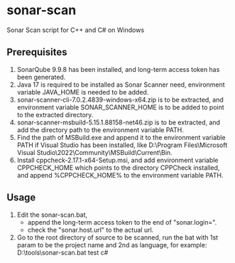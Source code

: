 # sonar-scan
Sonar Scan script for C++ and C# on Windows

## Prerequisites
1. SonarQube 9.9.8 has been installed, and long-term access token has been generated.
2. Java 17 is required to be installed as Sonar Scanner need, environment variable JAVA_HOME is needed to be added.
2. sonar-scanner-cli-7.0.2.4839-windows-x64.zip is to be extracted, and environment variable SONAR_SCANNER_HOME is to be added to point to the extracted directory.
3. sonar-scanner-msbuild-5.15.1.88158-net46.zip is to be extracted, and add the directory path to the environment variable PATH.
4. Find the path of MSBuild.exe and append it to the environment variable PATH if Visual Studio has been installed, like D:\Program Files\Microsoft Visual Studio\2022\Community\MSBuild\Current\Bin.
5. Install cppcheck-2.17.1-x64-Setup.msi, and add environment variable CPPCHECK_HOME which points to the directory CPPCheck installed, and append %CPPCHECK_HOME% to the environment variable PATH.

## Usage
1. Edit the sonar-scan.bat, 
   - append the long-term access token to the end of "sonar.login=".
   - check the "sonar.host.url" to the actual url.
2. Go to the root directory of source to be scanned, run the bat with 1st param to be the project name and 2nd as language, for example: D:\tools\sonar-scan.bat test c#